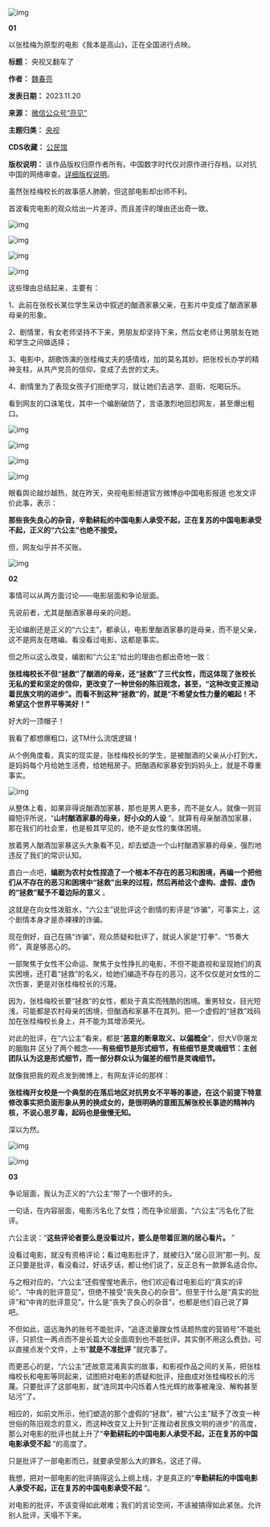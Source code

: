 ![img](https://chinadigitaltimes.net/chinese/files/2023/11/post-702424-655b8fd974193.png)


**01** 


以张桂梅为原型的电影《我本是高山》，正在全国进行点映。




**标题：** 央视又翻车了  

**作者：** [魏春亮](https://chinadigitaltimes.net/space/亮见)  

**发表日期：** 2023.11.20  

**来源：** [微信公众号“亮见”](https://web.archive.org/web/https://mp.weixin.qq.com/s/98g5bzwV5GObj6iTz7jxfw)  

**主题归类：** [央视](https://chinadigitaltimes.net/space/央视)  

**CDS收藏：** [公民馆](https://chinadigitaltimes.net/space/%E5%85%AC%E6%B0%91%E9%A6%86)  

**版权说明：** 该作品版权归原作者所有。中国数字时代仅对原作进行存档，以对抗中国的网络审查。[详细版权说明](https://chinadigitaltimes.net/chinese/copyright)。


虽然张桂梅校长的故事感人肺腑，但这部电影却出师不利。


首波看完电影的观众给出一片差评，而且差评的理由还出奇一致。


![img](https://chinadigitaltimes.net/chinese/files/2023/11/post-702424-655b8fd99a567.png)


![img](https://chinadigitaltimes.net/chinese/files/2023/11/post-702424-655b8fd9c4bde.png)


![img](https://chinadigitaltimes.net/chinese/files/2023/11/post-702424-655b8fd9e3f04.png)


![img](https://chinadigitaltimes.net/chinese/files/2023/11/post-702424-655b8fda212f4.png)


这些理由总结起来，主要有：


1、此前在张校长某位学生采访中叙述的酗酒家暴父亲，在影片中变成了酗酒家暴母亲的形象。


2、剧情里，有女老师坚持不下来，男朋友却坚持下来，然后女老师让男朋友在她和学生之间做选择；


3、电影中，胡歌饰演的张桂梅丈夫的感情戏，加的莫名其妙。把张校长办学的精神支柱，从共产党员的信仰，变成了去世的丈夫。


4、剧情里为了表现女孩子们拒绝学习，就让她们去逃学、逛街、吃喝玩乐。


看到网友的口诛笔伐，其中一个编剧破防了，言语激烈地回怼网友，甚至爆出粗口。


![img](https://chinadigitaltimes.net/chinese/files/2023/11/post-702424-655b8fda4ec5f.png)


![img](https://chinadigitaltimes.net/chinese/files/2023/11/post-702424-655b8fda6d14d.png)


![img](https://chinadigitaltimes.net/chinese/files/2023/11/post-702424-655b8fda93b6d.png)


![img](https://chinadigitaltimes.net/chinese/files/2023/11/post-702424-655b8fdabc4d9.png)


眼看舆论越炒越热，就在昨天，央视电影频道官方微博@中国电影报道 也发文评价此事，表示：


**那些丧失良心的杂音，辛勤耕耘的中国电影人承受不起，正在复苏的中国电影承受不起，正义的“六公主”也绝不接受。** 


但，网友似乎并不买账。


![img](https://chinadigitaltimes.net/chinese/files/2023/11/post-702424-655b8fdb03e02.png)


**02** 


事情可以从两方面讨论——电影层面和争论层面。


先说前者，尤其是酗酒家暴母亲的问题。


无论编剧还是正义的“六公主”，都承认，电影里酗酒家暴的是母亲，而不是父亲，这不是网友在瞎编。看没看过电影，这都是事实。


但之所以这么改变，编剧和“六公主”给出的理由也都出奇地一致：


**张桂梅校长不但“拯救”了酗酒的母亲，还“拯救”了三代女性，而这体现了张校长无私的爱和坚定的信仰，更改变了一种世俗的陈旧观念，甚至，“这种改变正推动着民族文明的进步”。而看不到这种“拯救”的，就是“不希望女性力量的崛起！不希望这个世界平等美好！”** 


好大的一顶帽子！


我看了都想爆粗口，这TM什么流氓逻辑！


从个例角度看，真实的现实是，张桂梅校长的学生，是被酗酒的父亲从小打到大，是妈妈每个月给她生活费，给她租房子。把酗酒和家暴安到妈妈头上，就是不尊重事实。


![img](https://chinadigitaltimes.net/chinese/files/2023/11/post-702424-655b8fdb2f7b6.png)


从整体上看，如果非得说酗酒加家暴，那也是男人更多，而不是女人。就像一则豆瓣短评所说，“**山村酗酒家暴的母亲，好小众的人设** ”。就算有母亲酗酒加家暴，那在我们的社会里，也是极其罕见的，绝不是女性的集体困境。


放着男人酗酒加家暴这头大象看不见，却去塑造一个山村酗酒家暴的母亲，强烈地违反了我们的常识认知。


直白一点吧，**编剧为农村女性捏造了一个根本不存在的恶习和困境，再编一个把他们从不存在的恶习和困境中“拯救”出来的过程，然后再给这个虚构、虚假、虚伪的“拯救”赋予不着边际的意义** 。


这就是在向女性泼脏水，“六公主”说批评这个剧情的影评是“诈骗”，可事实上，这个剧情本身才是赤裸裸的诈骗。


现在倒好，自己在搞“诈骗”，观众质疑和批评了，就说人家是“打拳”、“节奏大师”，真是够恶心的。


一部聚焦于女性不公命运、聚焦于女性挣扎的电影，不但不能直视和呈现她们的真实困境，还打着“拯救”的名义，给她们编造不存在的恶习，这不仅仅是对女性的二次伤害，更是对张桂梅校长的污蔑。


因为，张桂梅校长要“拯救”的女性，都处于真实而残酷的困境。重男轻女，目光短浅，可能都是农村母亲的困境，但酗酒和家暴不在其列。把一个虚假的“拯救”戏码加在张桂梅校长身上，并不能为其增添荣光。


对此的批评，在“六公主”看来，都是“**恶意的断章取义、以偏概全**”，但大V@屠龙的胭脂井 区分了两个概念——**有些细节是形式细节，有些细节是灵魂细节：主创团队认为这是形式细节，而一部分群众认为偏差的细节是灵魂细节。** 


就像我把我的观点发到微博上，有网友评论的那样：


**张桂梅开女校是一个典型的在落后地区对抗男女不平等的事迹，在这个前提下特意修改事实把负面形象从男的换成女的，是很明确的意图瓦解张校长事迹的精神内核，不说心思歹毒，起码也是傲慢无知。** 


深以为然。


![img](https://chinadigitaltimes.net/chinese/files/2023/11/post-702424-655b8fdb5a779.png)


![img](https://chinadigitaltimes.net/chinese/files/2023/11/post-702424-655b8fdb9384c.png)


**03** 


争论层面，我认为正义的“六公主”带了一个很坏的头。


一句话，在内容层面，电影污名化了女性；而在争论层面，“六公主”污名化了批评。


六公主说：“**这些评论者要么是没看过片，要么是带着叵测的居心看片。** ”


没看过电影，就没有资格评论；看过电影批评了，就被归入“居心叵测”那一列。反正只要是批评，看没看过，好话歹话，都让他们说了，反正总有一款罪名适合你。


与之相对应的，“六公主”还假惺惺地表示，他们欢迎看过电影后的“真实的评论”、“中肯的批评意见”，但绝不接受“丧失良心的杂音”。但至于什么是“真实的批评”和“中肯的批评意见”，什么是“丧失了良心的杂音”，也都是他们自己说了算吧。


不但如此，遥远海外的账号不能批评，“追逐流量蹭女性话题热度的营销号”不能批评，只抓住一两点而不是长篇大论全面周到也不能批评。其实倒不用这么费劲，可以直接点发个文件，上书“**就是不准批评** ”就完事了。


而更恶心的是，“六公主”还故意混淆真实的故事，和影视作品之间的关系，把张桂梅校长和电影等同起来，试图把对电影的质疑和批评，扭曲成对张桂梅校长的污蔑。只要批评了这部电影，就“连同其中闪烁着人性光辉的故事被淹没、解构甚至玷污”了。


相应的，如前文所示，他们塑造的那个虚假的“拯救”，被“六公主”赋予了改变一种世俗的陈旧观念的意义，而这种改变又上升到“正推动者民族文明的进步”的高度，那么对电影的批评也就上升了“**辛勤耕耘的中国电影人承受不起，正在复苏的中国电影承受不起** ”的高度了。


只是批评了一部电影而已，就要承受那么大的罪名，这还了得。


我想，把对一部电影的批评搞得这么上纲上线，才是真正的“**辛勤耕耘的中国电影人承受不起，正在复苏的中国电影承受不起** ”。


对电影的批评，不该变得如此艰难；我们的言论空间，不该被搞得如此紧张。允许别人批评，天塌不下来。

